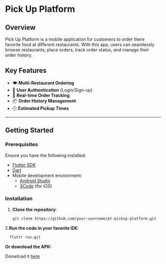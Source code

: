 #  Pick Up Platform

## Overview
Pick Up Platform is a mobile application for customers to order there favorite food at different restaurants. With this app, users can seamlessly browse restaurants, place orders, track order status, and manage their order history.

## Key Features
- 🍽️ **Multi-Restaurant Ordering**
- 👤 **User Authentication** (Login/Sign-up)
- 📍 **Real-time Order Tracking**
- 📦 **Order History Management**
- 🕒 **Estimated Pickup Times**

---

## Getting Started

### Prerequisites
Ensure you have the following installed:
- [Flutter SDK](https://flutter.dev/docs/get-started/install)
- [Dart](https://dart.dev/get-dart)
- Mobile development environment:
  - [Android Studio](https://developer.android.com/studio)
  - [XCode](https://developer.apple.com/xcode/) (for iOS)

### Installation
1. **Clone the repository**:
   ```bash
   git clone https://github.com/your-username/pt-pickup-platform.git

2.**Run the code in your favorite IDE**: 
```bash
  fluttr run.git  
``` 
**Or download the APK:**
 
  Donwload it [here](https://drive.google.com/file/d/1pdAmwhDtEO6hEftfscgmaG2kpDXr41TW/view?usp=drive_link)
